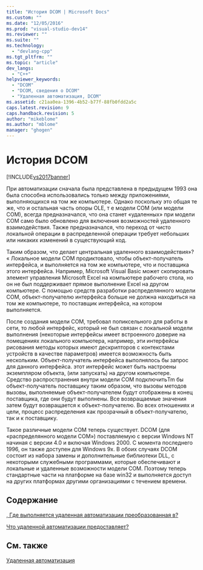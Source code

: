 ```yaml
---
title: "История DCOM | Microsoft Docs"
ms.custom: ""
ms.date: "12/05/2016"
ms.prod: "visual-studio-dev14"
ms.reviewer: ""
ms.suite: ""
ms.technology: 
  - "devlang-cpp"
ms.tgt_pltfrm: ""
ms.topic: "article"
dev_langs: 
  - "C++"
helpviewer_keywords: 
  - "DCOM"
  - "DCOM, сведения о DCOM"
  - "Удаленная автоматизация, DCOM"
ms.assetid: c21aa0ea-1396-4b52-b77f-88fb0fdd2a5c
caps.latest.revision: 9
caps.handback.revision: 5
author: "mikeblome"
ms.author: "mblome"
manager: "ghogen"
---
```

# История DCOM
[!INCLUDE[vs2017banner](../assembler/inline/includes/vs2017banner.md)]

При автоматизации сначала была представлена в предыдущем 1993 она была способна использовались только между приложениями, выполняющихся на том же компьютере.  Однако поскольку это общая те же, что и остальная часть опоры OLE, т е модели COM \(или модели COM\), всегда предназначался, что она станет «удаленных» при модели COM само было обновлено для включения возможностей удаленного взаимодействия.  Также предназначался, что переход от чисто локальной операции в распределенной операции требует небольших или никаких изменений в существующий код.  
  
 Таким образом, что делает центральная удаленного взаимодействия»? «  Локальное модели COM продиктовало, чтобы объект\-получатель интерфейса, и выполняется на том же компьютере, что и поставщика этого интерфейса.  Например, Microsoft Visual Basic может скопировать элемент управления Microsoft Excel на компьютере рабочего стола, но он не был поддерживает прямое выполнение Excel на другом компьютере.  С помощью средств разработки распределянного модели COM, объект\-получателю интерфейса больше не должна находиться на том же компьютере, то поставщик интерфейса, на котором выполняется.  
  
 После создания модели COM, требовал попиксельного для работы в сети, то любой интерфейс, который не был связан с локальной модели выполнения \(некоторые интерфейсы имеет встроенного доверие на помещениях локального компьютера, например, эти интерфейсы рисования методы которых имеют дескрипторов с контекстами устройств в качестве параметров\) имеется возможность быть нескольким.  Объект\-получатель интерфейса выполнялось бы запрос для данного интерфейса. этот интерфейс может быть настроены экземпляром объекта, \(или запускать\) на другом компьютере.  Средство распространения внутри модели COM подключитьTm бы объект\-получатель поставщику таким образом, что вызовы методов вызовы, выполняемые объект\-получателем будут отображены в конец поставщика, где они будут выполнены.  Все возвращаемые значения затем будут возвращается к объект\-получателю.  Во всех отношениях и цели, процесс распределения как прозрачный в объект\-получателю, так и к поставщику.  
  
 Такое различные модели COM теперь существует.  DCOM \(для «распределянного модели COM»\) поставляемую с версии Windows NT начиная с версии 4.0 и включая Windows 2000.  С момента последнего 1996, он также доступен для Windows 9x.  В обоих случаях DCOM состоит из набора замены и дополнительные библиотеки DLL, с некоторыми служебными программами, которые обеспечивают и локальные и удаленные возможности модели COM.  Поэтому теперь стандартные части на платформе на базе win32 и выполняется доступ на других платформах другими организациями с течением времени.  
  
## Содержание  
 [, Где выполняется удаленная автоматизации преобразованная в?](../mfc/where-does-remote-automation-fit-in-q.md)  
  
 [Что удаленной автоматизации предоставляет?](../mfc/what-does-remote-automation-provide-q.md)  
  
## См. также  
 [Удаленная автоматизация](../mfc/remote-automation.md)